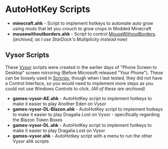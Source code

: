 # AutoHotKey Scripts

- **minecraft.ahk** - Script to implement hotkeys to automate auto grow using mods that let you crouch to grow crops in Modded Minecraft
- **mousewithoutborders.ahk** - Script to control [MouseWithoutBorders](https://www.microsoft.com/en-us/download/details.aspx?id=35460). *(archived, as I use StarDock's Multiplicity instead now)*

## Vysor Scripts
These [Vysor](https://www.vysor.io/) scripts were created in the earlier days of "Phone Screen to Desktop" screen mirroring (Before Microsoft released "Your Phone"). These can be loosely used in [Scrcrpy](https://github.com/Genymobile/scrcpy), though when I last tested, they did not have a Control Interface, so you would need to implement more steps as you could not use Windows Controls to click. *(All of these are archived)*

- **games-vysor-AE.ahk** - AutoHotKey script to implement hotkeys to make it easier to play Another Eden on Vysor 
- **games-vysor-DL-Blazon.ahk** - AutoHotKey script to implement hotkeys to make it easier to play Dragalia Lost on Vysor - specifically regarding the Blazon Token Boxes
- **games-vysor-DL.ahk** - AutoHotKey script to implement hotkeys to make it easier to play Dragalia Lost on Vysor
- **games-vysor.ahk** - AutoHotkey script with a menu to run the other Vysor ahk scripts